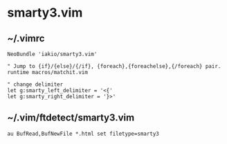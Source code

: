 smarty3.vim
===========

## ~/.vimrc

```
NeoBundle 'iakio/smarty3.vim'

" Jump to {if}/{else}/{/if}, {foreach},{foreachelse},{/foreach} pair.
runtime macros/matchit.vim

" change delimiter
let g:smarty_left_delimiter = '<{'
let g:smarty_right_delimiter = '}>'

```

## ~/.vim/ftdetect/smarty3.vim

```
au BufRead,BufNewFile *.html set filetype=smarty3
```
